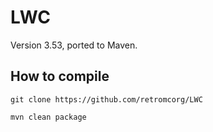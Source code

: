 # LWC
Version 3.53, ported to Maven.
## How to compile
``git clone https://github.com/retromcorg/LWC``

``mvn clean package``